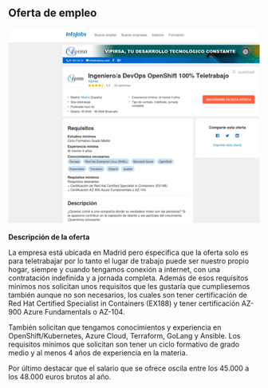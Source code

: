 ## Oferta de empleo

![Oferta_de_empleo](img/imagen_2024-10-31_005621468.png)

**Descripción de la oferta**

La empresa está ubicada en Madrid pero especifica que la oferta solo es para teletrabajar por lo tanto el lugar de trabajo puede ser nuestro propio hogar,
siempre y cuando tengamos conexión a internet, con una contratación indefinida y a jornada completa. Además de esos requisitos minimos nos
solicitan unos requisitos que les gustaría que cumpliesemos también aunque no son necesarios, los cuales son tener certificación de Red Hat Certified
Specialist in Containers (EX188) y tener certificación AZ-900 Azure Fundamentals o AZ-104.

También solicitan que tengamos conocimientos y experiencia en OpenShift/Kubernetes, Azure Cloud, Terraform, GoLang y Ansible.
Los requisitos mínimos que solicitan son tener un ciclo formativo de grado medio y al menos 4 años de experiencia en la materia.

Por último destacar que el salario que se ofrece oscila entre los 45.000 a los 48.000 euros brutos al año.

